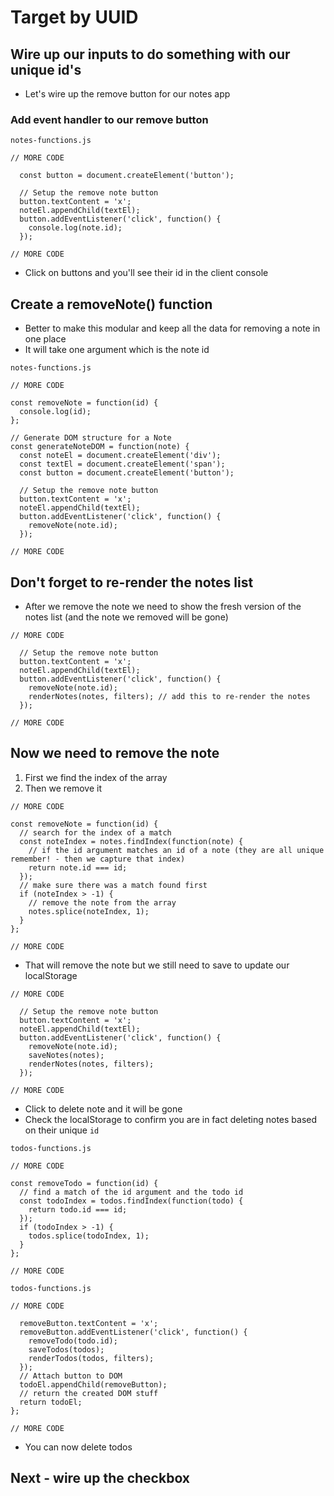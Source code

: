 # Target by UUID
## Wire up our inputs to do something with our unique id's
* Let's wire up the remove button for our notes app

### Add event handler to our remove button
`notes-functions.js`

```
// MORE CODE

  const button = document.createElement('button');

  // Setup the remove note button
  button.textContent = 'x';
  noteEl.appendChild(textEl);
  button.addEventListener('click', function() {
    console.log(note.id);
  });

// MORE CODE
```

* Click on buttons and you'll see their id in the client console

## Create a removeNote() function
* Better to make this modular and keep all the data for removing a note in one place
* It will take one argument which is the note id

`notes-functions.js`

```
// MORE CODE

const removeNote = function(id) {
  console.log(id);
};

// Generate DOM structure for a Note
const generateNoteDOM = function(note) {
  const noteEl = document.createElement('div');
  const textEl = document.createElement('span');
  const button = document.createElement('button');

  // Setup the remove note button
  button.textContent = 'x';
  noteEl.appendChild(textEl);
  button.addEventListener('click', function() {
    removeNote(note.id);
  });

// MORE CODE
```

## Don't forget to re-render the notes list
* After we remove the note we need to show the fresh version of the notes list (and the note we removed will be gone)

```
// MORE CODE

  // Setup the remove note button
  button.textContent = 'x';
  noteEl.appendChild(textEl);
  button.addEventListener('click', function() {
    removeNote(note.id);
    renderNotes(notes, filters); // add this to re-render the notes 
  });

// MORE CODE
```

## Now we need to remove the note
1. First we find the index of the array
2. Then we remove it

```
// MORE CODE

const removeNote = function(id) {
  // search for the index of a match
  const noteIndex = notes.findIndex(function(note) {
    // if the id argument matches an id of a note (they are all unique remember! - then we capture that index)
    return note.id === id;
  });
  // make sure there was a match found first
  if (noteIndex > -1) {
    // remove the note from the array
    notes.splice(noteIndex, 1);
  }
};

// MORE CODE
```

* That will remove the note but we still need to save to update our localStorage

```
// MORE CODE

  // Setup the remove note button
  button.textContent = 'x';
  noteEl.appendChild(textEl);
  button.addEventListener('click', function() {
    removeNote(note.id);
    saveNotes(notes);
    renderNotes(notes, filters);
  });

// MORE CODE
```

* Click to delete note and it will be gone
* Check the localStorage to confirm you are in fact deleting notes based on their unique `id`

`todos-functions.js`

```
// MORE CODE

const removeTodo = function(id) {
  // find a match of the id argument and the todo id
  const todoIndex = todos.findIndex(function(todo) {
    return todo.id === id;
  });
  if (todoIndex > -1) {
    todos.splice(todoIndex, 1);
  }
};

// MORE CODE
```

`todos-functions.js`

```
// MORE CODE

  removeButton.textContent = 'x';
  removeButton.addEventListener('click', function() {
    removeTodo(todo.id);
    saveTodos(todos);
    renderTodos(todos, filters);
  });
  // Attach button to DOM
  todoEl.appendChild(removeButton);
  // return the created DOM stuff
  return todoEl;
};

// MORE CODE
```

* You can now delete todos

## Next - wire up the checkbox
